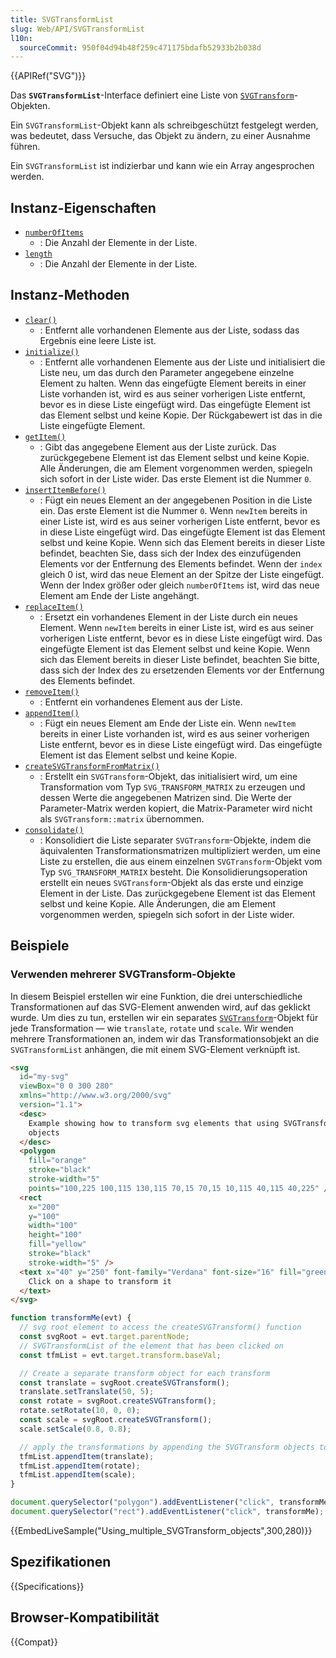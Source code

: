```yaml
---
title: SVGTransformList
slug: Web/API/SVGTransformList
l10n:
  sourceCommit: 950f04d94b48f259c471175bdafb52933b2b038d
---
```


{{APIRef("SVG")}}

Das **`SVGTransformList`**-Interface definiert eine Liste von [`SVGTransform`](/de/docs/Web/API/SVGTransform)-Objekten.

Ein `SVGTransformList`-Objekt kann als schreibgeschützt festgelegt werden, was bedeutet, dass Versuche, das Objekt zu ändern, zu einer Ausnahme führen.

Ein `SVGTransformList` ist indizierbar und kann wie ein Array angesprochen werden.

## Instanz-Eigenschaften

- [`numberOfItems`](/de/docs/Web/API/SVGTransformList/numberOfItems)
  - : Die Anzahl der Elemente in der Liste.
- [`length`](/de/docs/Web/API/SVGTransformList/length)
  - : Die Anzahl der Elemente in der Liste.

## Instanz-Methoden

- [`clear()`](/de/docs/Web/API/SVGTransformList/clear)
  - : Entfernt alle vorhandenen Elemente aus der Liste, sodass das Ergebnis eine leere Liste ist.
- [`initialize()`](/de/docs/Web/API/SVGTransformList/initialize)
  - : Entfernt alle vorhandenen Elemente aus der Liste und initialisiert die Liste neu, um das durch den Parameter angegebene einzelne Element zu halten. Wenn das eingefügte Element bereits in einer Liste vorhanden ist, wird es aus seiner vorherigen Liste entfernt, bevor es in diese Liste eingefügt wird. Das eingefügte Element ist das Element selbst und keine Kopie. Der Rückgabewert ist das in die Liste eingefügte Element.
- [`getItem()`](/de/docs/Web/API/SVGTransformList/getItem)
  - : Gibt das angegebene Element aus der Liste zurück. Das zurückgegebene Element ist das Element selbst und keine Kopie. Alle Änderungen, die am Element vorgenommen werden, spiegeln sich sofort in der Liste wider. Das erste Element ist die Nummer `0`.
- [`insertItemBefore()`](/de/docs/Web/API/SVGTransformList/insertItemBefore)
  - : Fügt ein neues Element an der angegebenen Position in die Liste ein. Das erste Element ist die Nummer `0`. Wenn `newItem` bereits in einer Liste ist, wird es aus seiner vorherigen Liste entfernt, bevor es in diese Liste eingefügt wird. Das eingefügte Element ist das Element selbst und keine Kopie. Wenn sich das Element bereits in dieser Liste befindet, beachten Sie, dass sich der Index des einzufügenden Elements vor der Entfernung des Elements befindet. Wenn der `index` gleich 0 ist, wird das neue Element an der Spitze der Liste eingefügt. Wenn der Index größer oder gleich `numberOfItems` ist, wird das neue Element am Ende der Liste angehängt.
- [`replaceItem()`](/de/docs/Web/API/SVGTransformList/replaceItem)
  - : Ersetzt ein vorhandenes Element in der Liste durch ein neues Element. Wenn `newItem` bereits in einer Liste ist, wird es aus seiner vorherigen Liste entfernt, bevor es in diese Liste eingefügt wird. Das eingefügte Element ist das Element selbst und keine Kopie. Wenn sich das Element bereits in dieser Liste befindet, beachten Sie bitte, dass sich der Index des zu ersetzenden Elements vor der Entfernung des Elements befindet.
- [`removeItem()`](/de/docs/Web/API/SVGTransformList/removeItem)
  - : Entfernt ein vorhandenes Element aus der Liste.
- [`appendItem()`](/de/docs/Web/API/SVGTransformList/appendItem)
  - : Fügt ein neues Element am Ende der Liste ein. Wenn `newItem` bereits in einer Liste vorhanden ist, wird es aus seiner vorherigen Liste entfernt, bevor es in diese Liste eingefügt wird. Das eingefügte Element ist das Element selbst und keine Kopie.
- [`createSVGTransformFromMatrix()`](/de/docs/Web/API/SVGTransformList/createSVGTransformFromMatrix)
  - : Erstellt ein `SVGTransform`-Objekt, das initialisiert wird, um eine Transformation vom Typ `SVG_TRANSFORM_MATRIX` zu erzeugen und dessen Werte die angegebenen Matrizen sind. Die Werte der Parameter-Matrix werden kopiert, die Matrix-Parameter wird nicht als `SVGTransform::matrix` übernommen.
- [`consolidate()`](/de/docs/Web/API/SVGTransformList/consolidate)
  - : Konsolidiert die Liste separater `SVGTransform`-Objekte, indem die äquivalenten Transformationsmatrizen multipliziert werden, um eine Liste zu erstellen, die aus einem einzelnen `SVGTransform`-Objekt vom Typ `SVG_TRANSFORM_MATRIX` besteht. Die Konsolidierungsoperation erstellt ein neues `SVGTransform`-Objekt als das erste und einzige Element in der Liste. Das zurückgegebene Element ist das Element selbst und keine Kopie. Alle Änderungen, die am Element vorgenommen werden, spiegeln sich sofort in der Liste wider.

## Beispiele

### Verwenden mehrerer SVGTransform-Objekte

In diesem Beispiel erstellen wir eine Funktion, die drei unterschiedliche Transformationen auf das SVG-Element anwenden wird, auf das geklickt wurde. Um dies zu tun, erstellen wir ein separates [`SVGTransform`](/de/docs/Web/API/SVGTransform)-Objekt für jede Transformation — wie `translate`, `rotate` und `scale`. Wir wenden mehrere Transformationen an, indem wir das Transformationsobjekt an die `SVGTransformList` anhängen, die mit einem SVG-Element verknüpft ist.

```html
<svg
  id="my-svg"
  viewBox="0 0 300 280"
  xmlns="http://www.w3.org/2000/svg"
  version="1.1">
  <desc>
    Example showing how to transform svg elements that using SVGTransform
    objects
  </desc>
  <polygon
    fill="orange"
    stroke="black"
    stroke-width="5"
    points="100,225 100,115 130,115 70,15 70,15 10,115 40,115 40,225" />
  <rect
    x="200"
    y="100"
    width="100"
    height="100"
    fill="yellow"
    stroke="black"
    stroke-width="5" />
  <text x="40" y="250" font-family="Verdana" font-size="16" fill="green">
    Click on a shape to transform it
  </text>
</svg>
```

```js
function transformMe(evt) {
  // svg root element to access the createSVGTransform() function
  const svgRoot = evt.target.parentNode;
  // SVGTransformList of the element that has been clicked on
  const tfmList = evt.target.transform.baseVal;

  // Create a separate transform object for each transform
  const translate = svgRoot.createSVGTransform();
  translate.setTranslate(50, 5);
  const rotate = svgRoot.createSVGTransform();
  rotate.setRotate(10, 0, 0);
  const scale = svgRoot.createSVGTransform();
  scale.setScale(0.8, 0.8);

  // apply the transformations by appending the SVGTransform objects to the SVGTransformList associated with the element
  tfmList.appendItem(translate);
  tfmList.appendItem(rotate);
  tfmList.appendItem(scale);
}

document.querySelector("polygon").addEventListener("click", transformMe);
document.querySelector("rect").addEventListener("click", transformMe);
```

{{EmbedLiveSample("Using_multiple_SVGTransform_objects",300,280)}}

## Spezifikationen

{{Specifications}}

## Browser-Kompatibilität

{{Compat}}
